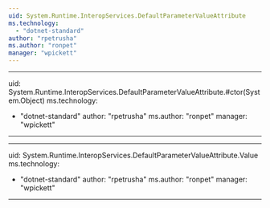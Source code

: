 ```yaml
---
uid: System.Runtime.InteropServices.DefaultParameterValueAttribute
ms.technology: 
  - "dotnet-standard"
author: "rpetrusha"
ms.author: "ronpet"
manager: "wpickett"
---
```


---
uid: System.Runtime.InteropServices.DefaultParameterValueAttribute.#ctor(System.Object)
ms.technology: 
  - "dotnet-standard"
author: "rpetrusha"
ms.author: "ronpet"
manager: "wpickett"
---

---
uid: System.Runtime.InteropServices.DefaultParameterValueAttribute.Value
ms.technology: 
  - "dotnet-standard"
author: "rpetrusha"
ms.author: "ronpet"
manager: "wpickett"
---
